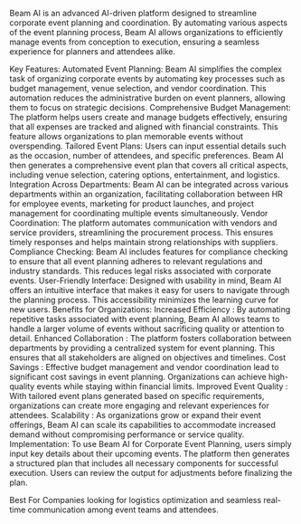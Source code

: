 Beam AI is an advanced AI-driven platform designed to streamline corporate event planning and coordination. By automating various aspects of the event planning process, Beam AI allows organizations to efficiently manage events from conception to execution, ensuring a seamless experience for planners and attendees alike.

Key Features:
Automated Event Planning: Beam AI simplifies the complex task of organizing corporate events by automating key processes such as budget management, venue selection, and vendor coordination. This automation reduces the administrative burden on event planners, allowing them to focus on strategic decisions.
Comprehensive Budget Management: The platform helps users create and manage budgets effectively, ensuring that all expenses are tracked and aligned with financial constraints. This feature allows organizations to plan memorable events without overspending.
Tailored Event Plans: Users can input essential details such as the occasion, number of attendees, and specific preferences. Beam AI then generates a comprehensive event plan that covers all critical aspects, including venue selection, catering options, entertainment, and logistics.
Integration Across Departments: Beam AI can be integrated across various departments within an organization, facilitating collaboration between HR for employee events, marketing for product launches, and project management for coordinating multiple events simultaneously.
Vendor Coordination: The platform automates communication with vendors and service providers, streamlining the procurement process. This ensures timely responses and helps maintain strong relationships with suppliers.
Compliance Checking: Beam AI includes features for compliance checking to ensure that all event planning adheres to relevant regulations and industry standards. This reduces legal risks associated with corporate events.
User-Friendly Interface: Designed with usability in mind, Beam AI offers an intuitive interface that makes it easy for users to navigate through the planning process. This accessibility minimizes the learning curve for new users.
Benefits for Organizations:
Increased Efficiency
: By automating repetitive tasks associated with event planning, Beam AI allows teams to handle a larger volume of events without sacrificing quality or attention to detail.
Enhanced Collaboration
: The platform fosters collaboration between departments by providing a centralized system for event planning. This ensures that all stakeholders are aligned on objectives and timelines.
Cost Savings
: Effective budget management and vendor coordination lead to significant cost savings in event planning. Organizations can achieve high-quality events while staying within financial limits.
Improved Event Quality
: With tailored event plans generated based on specific requirements, organizations can create more engaging and relevant experiences for attendees.
Scalability
: As organizations grow or expand their event offerings, Beam AI can scale its capabilities to accommodate increased demand without compromising performance or service quality.
Implementation:
To use Beam AI for Corporate Event Planning, users simply input key details about their upcoming events. The platform then generates a structured plan that includes all necessary components for successful execution. Users can review the output for adjustments before finalizing the plan.

Best For
Companies looking for logistics optimization and seamless real-time communication among event teams and attendees.
